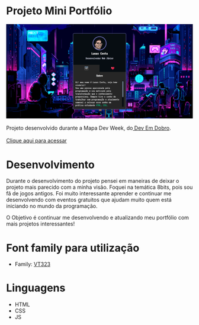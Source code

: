 # Projeto Mini Portfólio

![preview](/src/imagens/preview.png)

Projeto desenvolvido durante a Mapa Dev Week, do<a href="https://github.com/devemdobro"> Dev Em Dobro</a></strong>.<br><br>
[Clique aqui para acessar](https://lucasfranca0.github.io/mini-portfolio-LucasFranca/)

# Desenvolvimento
Durante o desenvolvimento do projeto pensei em maneiras de deixar o projeto mais parecido com a minha visão. Foquei na temática 8bits, pois sou fã de jogos antigos. Foi muito interessante aprender e continuar me desenvolvendo com eventos gratuitos que ajudam muito quem está iniciando no mundo da programação.

O Objetivo é continuar me desenvolvendo e atualizando meu portfólio com mais projetos interessantes!

#

# Font family para utilização

- Family: [VT323](https://fonts.googleapis.com/css2?family=VT323)

# Linguagens

- HTML
- CSS
- JS
